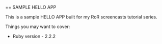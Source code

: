 == SAMPLE HELLO APP

This is a sample HELLO APP built for my RoR screencasts tutorial series.

Things you may want to cover:

* Ruby version - 2.2.2